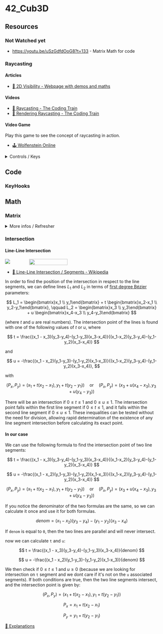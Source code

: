 # 42_Cub3D

## Resources

### Not Watched yet

- https://youtu.be/uSzGdfdOoG8?t=133 - Matrix Math for code

### Raycasting

#### Articles

- [🔦 2D Visibility - Webpage with demos and maths](https://www.redblobgames.com/articles/visibility/)

#### Videos

- [🎥 Raycasting - The Coding Train](https://thecodingtrain.com/challenges/145-ray-casting-2d)
- [🎥 Rendering Raycasting - The Coding Train](https://www.youtube.com/watch?v=vYgIKn7iDH8)

#### Video Game

Play this game to see the concept of raycasting in action.

- [🕹️ Wolfenstein Online](http://users.atw.hu/wolf3d/)

<details>
<summary>Controls / Keys</summary>

##### Movements

- Arrow keys (←↑↓→)
- Shift : run fast
- Alt : Slide with movements insted of turning

##### Actions

- Ctrl : fire (in Wolfenstein)
- Space : 
    - Open doors / hidden rooms (in Wolfenstein)
    - Activate elevators (in Wolfenstein)
- [1 - 4] number keys :
    - Change weapon (in Wolfenstein)
    - Change item (in Wolfenstein)

</details>

## Code

### KeyHooks

## Math

### Matrix

<details>
<summary>More infos / Refresher </summary>

#### Description

In mathematics, a matrix is a rectangular array of numbers or other values, organized into rows and columns. Matrices are used to represent and manipulate data in various fields of mathematics, including linear algebra, numerical analysis, geometry, graph theory, statistics, and many others.

Here are some common uses of matrices:

- `Representation of linear systems of equations`: Matrices can be used to represent and solve systems of linear equations. Each row of the matrix represents an equation, and each column represents a variable.
- `Linear transformations`: Matrices can be used to represent linear transformations, such as rotations, scalings, and translations in space.
- `Representation of graphs`: Matrices can be used to represent graphs, where the elements of the matrix indicate the connections between the vertices of the graph.
- `Data analysis`: Matrices can be used to represent multidimensional data, such as images or time series, and to perform operations on this data, such as dimensionality reduction or classification.
- `Computer graphics`: Matrices are used to represent and manipulate 3D objects in computer graphics, such as transformations, projections, and lighting calculations.

In summary, matrices are a powerful and versatile tool in mathematics that can be used to represent and manipulate data in many different fields.

#### Calculation

- [🔗 Matrix - MathIsFun](https://www.mathsisfun.com/algebra/matrix-multiplying.html)
  - Matrix Scalar Multiplication :

  ![Matrix Scalar](https://www.mathsisfun.com/algebra/images/matrix-multiply-constant.svg)

  `2` in the above example is the **scalar**.
  - Matrix multiplication :
<div align="center" style="display: flex; ">
  <img src="https://www.mathsisfun.com/algebra/images/matrix-multiply-a.svg" width="50%" style="padding: 5px; ">
  <img src="https://www.mathsisfun.com/algebra/images/matrix-multiply-b.svg" width="60%" style="padding: 5px: ">
</div>

#### Determinant

- [🔗 Matrix Determinant - MathIsFun](https://www.mathsisfun.com/algebra/matrix-determinant.html)

It is a special number that can be calculated from the elements of a square matrix. It is used in various areas of mathematics and has many applications in science and engineering. The determinant can be reprensented as a function `det(A)` or `|A|` (not the same as absolute).

As a formula (remember the vertical bars `||` mean "determinant of")

$$A =\begin{vmatrix}a & b \\c & d\end{vmatrix}=ad - bc$$

$$
B =
\begin{vmatrix}
a & b & c \\
d & e & f \\
g & h & i
\end{vmatrix}
=
a \begin{vmatrix}
e & f \\
h & i
\end{vmatrix}
- b \begin{vmatrix}
d & f \\
g & i
\end{vmatrix}
+ c \begin{vmatrix}
d & e \\
g & h
\end{vmatrix}
= a(ei - fh) - b(di - fg) + c(dh - eg)
$$

To calculate higher order determinants, we can use the following formula:

$$
\begin{vmatrix}
a & b & c & d \\
e & f & g & h \\
i & j & k & l \\
m & n & o & p
\end{vmatrix}
= a \begin{vmatrix}
f & g & h \\
j & k & l \\
n & o & p
\end{vmatrix}
- b \begin{vmatrix}
e & g & h \\
i & k & l \\
m & o & p
\end{vmatrix}
+ c \begin{vmatrix}
e & f & h \\
i & j & l \\
m & n & p
\end{vmatrix}
- d \begin{vmatrix}
e & f & g \\
i & j & k \\
m & n & o
\end{vmatrix}
$$

<div align="center">
  <img src="https://www.mathsisfun.com/algebra/images/matrix-4x4-det.svg" width="50%">
</div>

This method of calculating determinants is called the **cofactor expansion** or **Laplace expansion**. Notice the alternating signs in front of each term. (+, -, +, -, ...)

##### Usages

The determinant of a matrix can be used to determine whether the matrix has an inverse, to solve systems of linear equations, and to calculate the volume of a parallelepiped in three-dimensional space, among other things.

In computer science and graphics, determinants are used in various applications, especially in 3D computer graphics, computer vision, and robotics. Here are some examples:

- `Transformation matrices`: Determinants are used to calculate the scale factor of a transformation matrix. In computer graphics, transformation matrices are used to transform objects in 3D space, such as scaling, rotation, and translation. The determinant of the transformation matrix can be used to determine whether the transformation preserves the orientation of the object or not.
- `Camera projection`: Determinants are used in camera projection matrices to map 3D points to 2D points on the screen. The projection matrix is used to transform the 3D coordinates of a point in the world to 2D coordinates on the screen. The determinant of the projection matrix can be used to determine whether the projection is invertible or not.
- `Collision detection`: Determinants are used in collision detection algorithms to determine whether two objects intersect or not. In 3D computer graphics, objects are often represented as meshes of triangles. The determinant of the matrix formed by the vertices of a triangle can be used to determine whether the triangle is degenerate or not, which is important in collision detection.
- `Robotics`: Determinants are used in robotics to calculate the kinematics and dynamics of robotic systems. The determinant of the Jacobian matrix can be used to determine whether a robotic system is singular or not, which is important in robot control.

In summary, determinants are an important tool in computer science and graphics, especially in 3D computer graphics, computer vision, and robotics. They are used in various applications, such as transformation matrices, camera projection, collision detection, and robotics.

</details>

### Intersection

#### Line-Line Intersection

<div align="center" style=" display: flex;" >
  <img src="https://upload.wikimedia.org/wikipedia/commons/thumb/f/ff/Line-Line_Intersection.png/400px-Line-Line_Intersection.png">
  <img src="https://upload.wikimedia.org/wikipedia/commons/thumb/d/d7/Is-linesegm.svg/300px-Is-linesegm.svg.png" width="50%">
</div>

- [🔗 Line-Line Intersection / Segments - Wikipedia](https://en.wikipedia.org/wiki/Line%E2%80%93line_intersection)

In order to find the position of the intersection in respect to the line segments, we can define lines $L_1$ and $L_2$ in terms of [first degree Bézier](https://en.wikipedia.org/wiki/B%C3%A9zier_curve#Linear_curves) parameters:

$$
L_1 =   \begin{bmatrix}x_1     \\ y_1\end{bmatrix}
    + t \begin{bmatrix}x_2-x_1 \\ y_2-y_1\end{bmatrix},
\qquad
L_2 =   \begin{bmatrix}x_3     \\ y_3\end{bmatrix}
    + u \begin{bmatrix}x_4-x_3 \\ y_4-y_3\end{bmatrix}
$$

(where $t$ and $u$ are real numbers). The intersection point of the lines is found with one of the following values of $t$ or $u$, where

$$
t = \frac{(x_1 - x_3)(y_3-y_4)-(y_1-y_3)(x_3-x_4)}{(x_1-x_2)(y_3-y_4)-(y_1-y_2)(x_3-x_4)}
$$

and

$$
u = -\frac{(x_1 - x_2)(y_1-y_3)-(y_1-y_2)(x_1-x_3)}{(x_1-x_2)(y_3-y_4)-(y_1-y_2)(x_3-x_4)},
$$

with

$$
(P_x, P_y)= (x_1 + t (x_2-x_1), y_1 + t (y_2-y_1)) \quad \text{or} \quad (P_x, P_y) = (x_3 + u (x_4-x_3), y_3 + u (y_4-y_3))
$$

There will be an intersection if $0 \leq t \leq 1$ and $0 \leq u \leq 1$. The intersection point falls within the first line segment if $0 \leq t \leq 1$, and it falls within the second line segment if $0 \leq u \leq 1$. These inequalities can be tested without the need for division, allowing rapid determination of the existence of any line segment intersection before calculating its exact point.

#### In our case

We can use the following formula to find the intersection point of two line segments:

$$
t = \frac{(x_1 - x_3)(y_3-y_4)-(y_1-y_3)(x_3-x_4)}{(x_1-x_2)(y_3-y_4)-(y_1-y_2)(x_3-x_4)}
$$

$$
u = -\frac{(x_1 - x_2)(y_1-y_3)-(y_1-y_2)(x_1-x_3)}{(x_1-x_2)(y_3-y_4)-(y_1-y_2)(x_3-x_4)}
$$

$$
(P_x, P_y)= (x_1 + t (x_2-x_1), y_1 + t (y_2-y_1)) \quad \text{or} \quad (P_x, P_y) = (x_3 + u (x_4-x_3), y_3 + u (y_4-y_3))
$$

If you notice the denominator of the two formulas are the same, so we can calculate it once and use it for both formulas.

$$
denom = (x_1-x_2)(y_3-y_4)-(y_1-y_2)(x_3-x_4)
$$

If `denom` is equal to `0`, then the two lines are parallel and will never intersect.

now we can calculate `t` and `u`:

$$
t = \frac{(x_1 - x_3)(y_3-y_4)-(y_1-y_3)(x_3-x_4)}{denom}
$$

$$
u = -\frac{(x_1 - x_2)(y_1-y_3)-(y_1-y_2)(x_1-x_3)}{denom}
$$


We then check if $0 \leq t \leq 1$ and $u \geq 0$ (because we are looking for intersection on `t` segment and we dont care if it's not on the `u` associated segments). If both conditions are true, then the two line segments intersect, and the intersection point is given by: 

$$
(P_x, P_y)= (x_1 + t (x_2-x_1), y_1 + t (y_2-y_1))
$$

$$
P_x = x_1 + t (x_2-x_1)
$$

$$
P_y = y_1 + t (y_2-y_1)
$$

[🧮 Explanations](https://youtu.be/TOEi6T2mtHo?t=666)